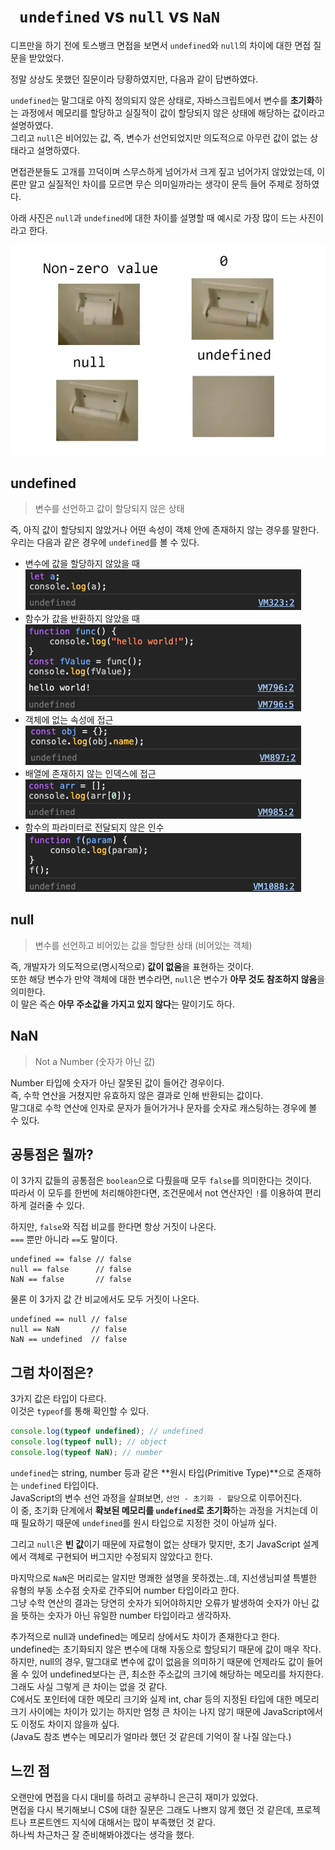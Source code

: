 # ` undefined` vs `null` vs `NaN`

디프만을 하기 전에 토스뱅크 면접을 보면서 `undefined`와 `null`의 차이에 대한 면접 질문을 받았었다.

정말 상상도 못했던 질문이라 당황하였지만, 다음과 같이 답변하였다.

`undefined`는 말그대로 아직 정의되지 않은 상태로, 자바스크립트에서 변수를 **초기화**하는 과정에서 메모리를 할당하고 실질적이 값이 할당되지 않은 상태에 해당하는 값이라고 설명하였다. <br/>
그리고 `null`은 비어있는 값, 즉, 변수가 선언되었지만 의도적으로 아무런 값이 없는 상태라고 설명하였다. <br/>

면접관분들도 고개를 끄덕이며 스무스하게 넘어가서 크게 짚고 넘어가지 않았었는데, 이론만 알고 실질적인 차이를 모르면 무슨 의미일까라는 생각이 문득 들어 주제로 정하였다.

아래 사진은 `null`과 `undefined`에 대한 차이를 설명할 때 예시로 가장 많이 드는 사진이라고 한다.

![alt text](1.png)

## undefined

> 변수를 선언하고 값이 할당되지 않은 상태

즉, 아직 값이 할당되지 않았거나 어떤 속성이 객체 안에 존재하지 않는 경우를 말한다. <br/>
우리는 다음과 같은 경우에 `undefined`를 볼 수 있다.

- 변수에 값을 할당하지 않았을 때 <br/>
  ![case1](2.png)
- 함수가 값을 반환하지 않았을 때 <br/>
  ![case2](3.png)
- 객체에 없는 속성에 접근 <br/>
  ![case3](4.png)
- 배열에 존재하지 않는 인덱스에 접근 <br/>
  ![case4](5.png)
- 함수의 파라미터로 전달되지 않은 인수 <br/>
  ![case5](6.png)

## null

> 변수를 선언하고 비어있는 값을 할당한 상태 (비어있는 객체)

즉, 개발자가 의도적으로(명시적으로) **값이 없음**을 표현하는 것이다. <br/>
또한 해당 변수가 만약 객체에 대한 변수라면, `null`은 변수가 **아무 것도 참조하지 않음**을 의미한다. <br/>
이 말은 즉슨 **아무 주소값을 가지고 있지 않다**는 말이기도 하다.

## NaN

> Not a Number (숫자가 아닌 값)

Number 타입에 숫자가 아닌 잘못된 값이 들어간 경우이다. <br/>
즉, 수학 연산을 거쳤지만 유효하지 않은 결과로 인해 반환되는 값이다. <br/>
말그대로 수학 연산에 인자로 문자가 들어가거나 문자를 숫자로 캐스팅하는 경우에 볼 수 있다.

## 공통점은 뭘까?

이 3가지 값들의 공통점은 `boolean`으로 다뤘을때 모두 `false`를 의미한다는 것이다. <br/>
따라서 이 모두를 한번에 처리해야한다면, 조건문에서 not 연산자인 `!`를 이용하여 편리하게 걸러줄 수 있다.

하지만, `false`와 직접 비교를 한다면 항상 거짓이 나온다. <br/>
`===` 뿐만 아니라 `==`도 말이다.

```
undefined == false // false
null == false      // false
NaN == false       // false
```

물론 이 3가지 값 간 비교에서도 모두 거짓이 나온다.

```
undefined == null // false
null == NaN       // false
NaN == undefined  // false
```

## 그럼 차이점은?

3가지 값은 타입이 다르다. <br/>
이것은 `typeof`를 통해 확인할 수 있다.

```javascript
console.log(typeof undefined); // undefined
console.log(typeof null); // object
console.log(typeof NaN); // number
```

`undefined`는 string, number 등과 같은 **원시 타입(Primitive Type)**으로 존재하는 `undefined` 타입이다. <br/>
JavaScript의 변수 선언 과정을 살펴보면, `선언 - 초기화 - 할당`으로 이루어진다. <br/>
이 중, 초기화 단계에서 **확보된 메모리를 `undefined`로 초기화**하는 과정을 거치는데 이때 필요하기 때문에 `undefined`를 원시 타입으로 지정한 것이 아닐까 싶다.

그리고 `null`은 **빈 값**이기 때문에 자료형이 없는 상태가 맞지만, 초기 JavaScript 설계에서 객체로 구현되어 버그지만 수정되지 않았다고 한다.

마지막으로 `NaN`은 머리로는 알지만 명쾌한 설명을 못하겠는..데, 지선생님피셜 특별한 유형의 부동 소수점 숫자로 간주되어 number 타입이라고 한다. <br/>
그냥 수학 연산의 결과는 당연히 숫자가 되어야하지만 오류가 발생하여 숫자가 아닌 값을 뜻하는 숫자가 아닌 유일한 number 타입이라고 생각하자.

추가적으로 null과 undefined는 메모리 상에서도 차이가 존재한다고 한다. <br/>
undefined는 초기화되지 않은 변수에 대해 자동으로 할당되기 때문에 값이 매우 작다. <br/>
하지만, null의 경우, 말그대로 변수에 값이 없음을 의미하기 때문에 언제라도 값이 들어올 수 있어 undefined보다는 큰, 최소한 주소값의 크기에 해당하는 메모리를 차지한다. <br/>
그래도 사실 그렇게 큰 차이는 없을 것 같다. <br/>
C에서도 포인터에 대한 메모리 크기와 실제 int, char 등의 지정된 타입에 대한 메모리 크기 사이에는 차이가 있기는 하지만 엄청 큰 차이는 나지 않기 때문에 JavaScript에서도 이정도 차이지 않을까 싶다. <br/>
(Java도 참조 변수는 메모리가 얼마라 했던 것 같은데 기억이 잘 나질 않는다.)

## 느낀 점

오랜만에 면접을 다시 대비를 하려고 공부하니 은근히 재미가 있었다. <br/>
면접을 다시 복기해보니 CS에 대한 질문은 그래도 나쁘지 않게 했던 것 같은데, 프로젝트나 프론트엔드 지식에 대해서는 많이 부족했던 것 같다. <br/>
하나씩 차근차근 잘 준비해봐야겠다는 생각을 했다.
